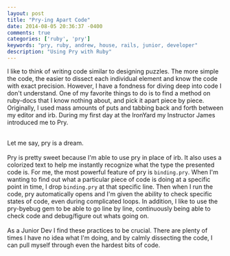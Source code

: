 ```yaml
---
layout: post
title: "Pry-ing Apart Code"
date: 2014-08-05 20:36:37 -0400
comments: true
categories: ['ruby', 'pry']
keywords: "pry, ruby, andrew, house, rails, junior, developer"
description: "Using Pry with Ruby"
---
```


I like to think of writing code similar to designing puzzles.
The more simple the code, the easier to dissect each individual element and
know the code with exact precision.
However, I have a fondness for diving deep into code I don't understand.
One of my favorite things to do is to find a method on ruby-docs that I know
nothing about, and pick it apart piece by piece.
Originally, I used mass amounts of puts and tabbing back and forth between
my editor and irb. During my first day at the IronYard my Instructor James
introduced me to Pry. <br><br>
<!-- more -->
Let me say, pry is a dream. <br><br>
Pry is pretty sweet because I'm able to use pry in place of irb.
It also uses a colorized
text to help me instantly recognize what the type the presented code is.
For me, the most powerful feature of pry is <code>binding.pry</code>.
When I'm wanting to find out what a particular piece of code is doing
at a specific point in time, I drop <code>binding.pry</code> at that specific
line. Then when I run the code, pry automatically opens and I'm given the ability
to check specific states of code, even during complicated loops.
In addition, I like to use the pry-byebug gem to be able to go line by line,
continuously being able to check code and debug/figure out whats going on.<br><br>
As a Junior Dev I find these practices to be crucial.
There are plenty of times I have no idea what I'm doing, and by calmly
dissecting the code, I can pull myself through even the hardest bits of code.
